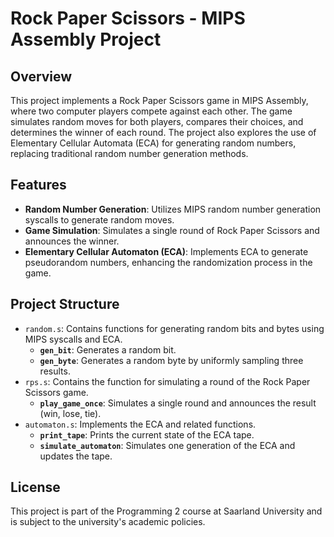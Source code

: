 
# Rock Paper Scissors - MIPS Assembly Project

## Overview

This project implements a Rock Paper Scissors game in MIPS Assembly, where two computer players compete against each other. The game simulates random moves for both players, compares their choices, and determines the winner of each round. The project also explores the use of Elementary Cellular Automata (ECA) for generating random numbers, replacing traditional random number generation methods.

## Features

- **Random Number Generation**: Utilizes MIPS random number generation syscalls to generate random moves.
- **Game Simulation**: Simulates a single round of Rock Paper Scissors and announces the winner.
- **Elementary Cellular Automaton (ECA)**: Implements ECA to generate pseudorandom numbers, enhancing the randomization process in the game.

## Project Structure

- `random.s`: Contains functions for generating random bits and bytes using MIPS syscalls and ECA.
  - **`gen_bit`**: Generates a random bit.
  - **`gen_byte`**: Generates a random byte by uniformly sampling three results.
- `rps.s`: Contains the function for simulating a round of the Rock Paper Scissors game.
  - **`play_game_once`**: Simulates a single round and announces the result (win, lose, tie).
- `automaton.s`: Implements the ECA and related functions.
  - **`print_tape`**: Prints the current state of the ECA tape.
  - **`simulate_automaton`**: Simulates one generation of the ECA and updates the tape.



## License

This project is part of the Programming 2 course at Saarland University and is subject to the university's academic policies.

